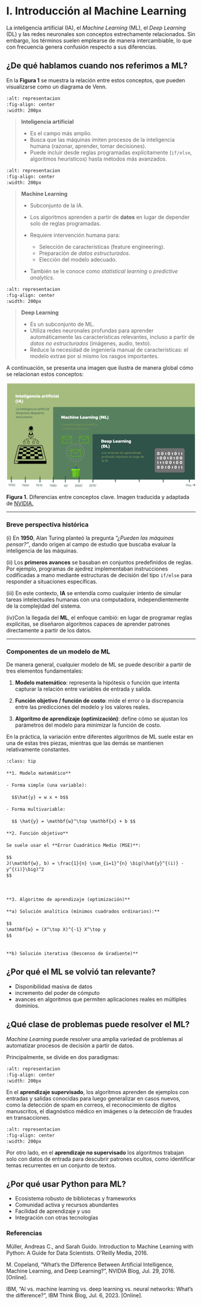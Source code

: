 # I. Introducción al Machine Learning

La inteligencia artificial (IA), el _Machine Learning_ (ML), el _Deep Learning_ (DL) y las redes neuronales son conceptos estrechamente relacionados. Sin embargo, los términos suelen emplearse de manera intercambiable, lo que con frecuencia genera confusión respecto a sus diferencias.

## ¿De qué hablamos cuando nos referimos a ML?

En la **Figura 1** se muestra la relación entre estos conceptos, que pueden visualizarse como un diagrama de Venn.

```{figure} ../_static/img2.png
:alt: representacion
:fig-align: center
:width: 200px
```

> **Inteligencia artificial**
>
> - Es el campo más amplio.
> - Busca que las máquinas imiten procesos de la inteligencia humana (razonar, aprender, tomar decisiones).
> - Puede incluir desde reglas programadas explícitamente (`if/else`, algoritmos heurísticos) hasta métodos más avanzados.

```{figure} ../_static/img3.png
:alt: representacion
:fig-align: center
:width: 200px
```

> **Machine Learning**
>
> - Subconjunto de la IA.
> - Los algoritmos aprenden a partir de **datos** en lugar de depender solo de reglas programadas.
> - Requiere intervención humana para:
>
>   - Selección de características (feature engineering).
>   - Preparación de _datos estructurados_.
>   - Elección del modelo adecuado.
>
> - También se le conoce como _statistical learning_ o _predictive analytics_.

```{figure} ../_static/img4.png
:alt: representacion
:fig-align: center
:width: 200px
```

> **Deep Learning**
>
> - Es un subconjunto de ML.
> - Utiliza redes neuronales profundas para aprender automáticamente las características relevantes, incluso a partir de _datos no estructurados_ (imágenes, audio, texto).
> - Reduce la necesidad de ingeniería manual de características: el modelo extrae por sí mismo los rasgos importantes.

A continuación, se presenta una imagen que ilustra de manera global cómo se relacionan estos conceptos:

![Imagen 1. Introducción al Machine Learning](../_static/img1.png)

**Figura 1.** Diferencias entre conceptos clave. Imagen traducida y adaptada de [NVIDIA.](https://blogs.nvidia.com/blog/whats-difference-artificial-intelligence-machine-learning-deep-learning-ai/)

---

### Breve perspectiva histórica

(i) En **1950**, Alan Turing planteó la pregunta _“¿Pueden las máquinas pensar?”_, dando origen al campo de estudio que buscaba evaluar la inteligencia de las máquinas.

(ii) Los **primeros avances** se basaban en conjuntos predefinidos de reglas. Por ejemplo, programas de ajedrez implementaban instrucciones codificadas a mano mediante estructuras de decisión del tipo `if/else` para responder a situaciones específicas.

(iii) En este contexto, **IA** se entendía como cualquier intento de simular tareas intelectuales humanas con una computadora, independientemente de la complejidad del sistema.

(iv)Con la llegada del **ML**, el enfoque cambió: en lugar de programar reglas explícitas, se diseñaron algoritmos capaces de aprender patrones directamente a partir de los datos.

---

### Componentes de un modelo de ML

De manera general, cualquier modelo de ML se puede describir a partir de tres elementos fundamentales:

1. **Modelo matemático**: representa la hipótesis o función que intenta capturar la relación entre variables de entrada y salida.

2. **Función objetivo / función de costo**: mide el error o la discrepancia entre las predicciones del modelo y los valores reales.

3. **Algoritmo de aprendizaje (optimización)**: define cómo se ajustan los parámetros del modelo para minimizar la función de costo.

En la práctica, la variación entre diferentes algoritmos de ML suele estar en una de estas tres piezas, mientras que las demás se mantienen relativamente constantes.

```{admonition} Ejemplo: Regresión lineal
:class: tip

**1. Modelo matemático**

- Forma simple (una variable):

  $$\hat{y} = w x + b$$

- Forma multivariable:

  $$ \hat{y} = \mathbf{w}^\top \mathbf{x} + b $$

**2. Función objetivo**

Se suele usar el **Error Cuadrático Medio (MSE)**:

$$
J(\mathbf{w}, b) = \frac{1}{n} \sum_{i=1}^{n} \big(\hat{y}^{(i)} - y^{(i)}\big)^2
$$



**3. Algoritmo de aprendizaje (optimización)**

**a) Solución analítica (mínimos cuadrados ordinarios):**

$$
\mathbf{w} = (X^\top X)^{-1} X^\top y
$$


**b) Solución iterativa (Descenso de Gradiente)**
```

## ¿Por qué el ML se volvió tan relevante?

- Disponibilidad masiva de datos
- incremento del poder de cómputo
- avances en algoritmos que permiten aplicaciones reales en múltiples dominios.

## ¿Qué clase de problemas puede resolver el ML?

_Machine Learning_ puede resolver una amplia variedad de problemas al automatizar procesos de decisión a partir de datos.

Principalmente, se divide en dos paradigmas:

```{figure} ../_static/img5.png
:alt: representacion
:fig-align: center
:width: 200px
```

En el **aprendizaje supervisado**, los algoritmos aprenden de ejemplos con entradas y salidas conocidas para luego generalizar en casos nuevos, como la detección de spam en correos, el reconocimiento de dígitos manuscritos, el diagnóstico médico en imágenes o la detección de fraudes en transacciones.

```{figure} ../_static/img6.png
:alt: representacion
:fig-align: center
:width: 200px
```

Por otro lado, en el **aprendizaje no supervisado** los algoritmos trabajan solo con datos de entrada para descubrir patrones ocultos, como identificar temas recurrentes en un conjunto de textos.

## ¿Por qué usar Python para ML?

- Ecosistema robusto de bibliotecas y frameworks
- Comunidad activa y recursos abundantes
- Facilidad de aprendizaje y uso
- Integración con otras tecnologías

### Referencias

Müller, Andreas C., and Sarah Guido. Introduction to Machine Learning with Python: A Guide for Data Scientists. O’Reilly Media, 2016.

M. Copeland, “What’s the Difference Between Artificial Intelligence, Machine Learning, and Deep Learning?”, NVIDIA Blog, Jul. 29, 2016. [Online].

IBM, “AI vs. machine learning vs. deep learning vs. neural networks: What’s the difference?”, IBM Think Blog, Jul. 6, 2023. [Online].
